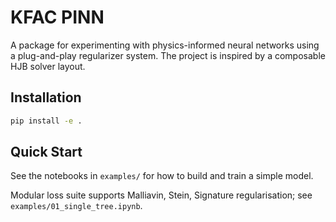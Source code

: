 # KFAC PINN

A package for experimenting with physics-informed neural networks using a plug-and-play regularizer system. The project is inspired by a composable HJB solver layout.

## Installation

```bash
pip install -e .
```

## Quick Start

See the notebooks in `examples/` for how to build and train a simple model.

Modular loss suite supports Malliavin, Stein, Signature regularisation; see `examples/01_single_tree.ipynb`.
